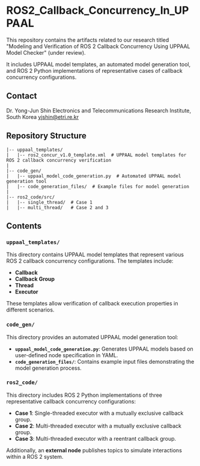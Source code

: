 # ROS2_Callback_Concurrency_In_UPPAAL

This repository contains the artifacts related to our research titled "Modeling and Verification of ROS 2 Callback Concurrency Using UPPAAL Model Checker" (under review). 

It includes UPPAAL model templates, an automated model generation tool, and ROS 2 Python implementations of representative cases of callback concurrency configurations.


## Contact

Dr. Yong-Jun Shin
Electronics and Telecommunications Research Institute, South Korea
yjshin@etri.re.kr


## Repository Structure

```
|-- uppaal_templates/
|   |-- ros2_concur_v1.0_template.xml  # UPPAAL model templates for ROS 2 callback concurrency verification
|
|-- code_gen/
|   |-- uppaal_model_code_generation.py  # Automated UPPAAL model generation tool
|   |-- code_generation_files/  # Example files for model generation
|
|-- ros2_code/src/
|   |-- single_thread/  # Case 1
|   |-- multi_thread/   # Case 2 and 3
```

## Contents

### `uppaal_templates/`
This directory contains UPPAAL model templates that represent various ROS 2 callback concurrency configurations. The templates include:
- **Callback**
- **Callback Group**
- **Thread**
- **Executor**

These templates allow verification of callback execution properties in different scenarios.

### `code_gen/`
This directory provides an automated UPPAAL model generation tool:
- **`uppaal_model_code_generation.py`**: Generates UPPAAL models based on user-defined node specification in YAML.
- **`code_generation_files/`**: Contains example input files demonstrating the model generation process.

### `ros2_code/`
This directory includes ROS 2 Python implementations of three representative callback concurrency configurations:
- **Case 1**: Single-threaded executor with a mutually exclusive callback group.
- **Case 2**: Multi-threaded executor with a mutually exclusive callback group.
- **Case 3**: Multi-threaded executor with a reentrant callback group.

Additionally, an **external node** publishes topics to simulate interactions within a ROS 2 system.

